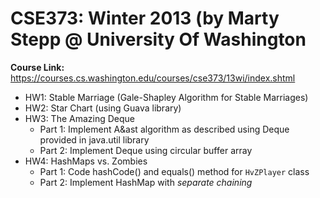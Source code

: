 # CSE373: Winter 2013 (by Marty Stepp @ University Of Washington
**Course Link:** https://courses.cs.washington.edu/courses/cse373/13wi/index.shtml

* HW1: Stable Marriage (Gale-Shapley Algorithm for Stable Marriages)
* HW2: Star Chart (using Guava library)
* HW3: The Amazing Deque
  * Part 1: Implement A&ast algorithm as described using Deque provided in java.util library
  * Part 2: Implement Deque using circular buffer array
* HW4: HashMaps vs. Zombies
  * Part 1: Code hashCode() and equals() method for <code>HvZPlayer</code> class
  * Part 2: Implement HashMap with _separate chaining_
  
